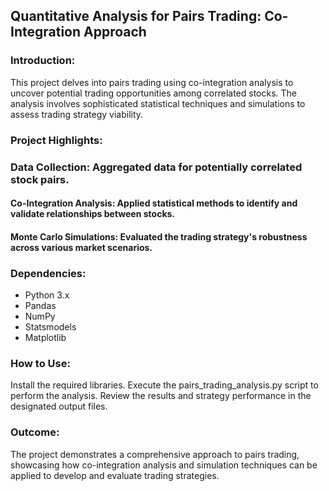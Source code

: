 ## Quantitative Analysis for Pairs Trading: Co-Integration Approach
### Introduction: 
This project delves into pairs trading using co-integration analysis to uncover potential trading opportunities among correlated stocks. The analysis involves sophisticated statistical techniques and simulations to assess trading strategy viability.

### Project Highlights:
### Data Collection: Aggregated data for potentially correlated stock pairs.
#### Co-Integration Analysis: Applied statistical methods to identify and validate relationships between stocks.
#### Monte Carlo Simulations: Evaluated the trading strategy's robustness across various market scenarios.

### Dependencies:
- Python 3.x
- Pandas
- NumPy
- Statsmodels
- Matplotlib

### How to Use:
Install the required libraries.
Execute the pairs_trading_analysis.py script to perform the analysis.
Review the results and strategy performance in the designated output files.

### Outcome: 
The project demonstrates a comprehensive approach to pairs trading, showcasing how co-integration analysis and simulation techniques can be applied to develop and evaluate trading strategies.

